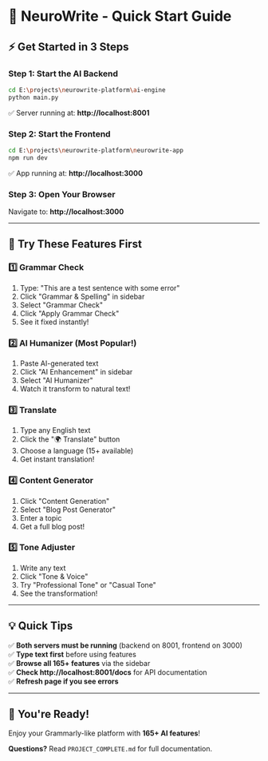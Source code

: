 # 🚀 NeuroWrite - Quick Start Guide

## ⚡ Get Started in 3 Steps

### Step 1: Start the AI Backend
```bash
cd E:\projects\neurowrite-platform\ai-engine
python main.py
```
✅ Server running at: **http://localhost:8001**

### Step 2: Start the Frontend
```bash
cd E:\projects\neurowrite-platform\neurowrite-app
npm run dev
```
✅ App running at: **http://localhost:3000**

### Step 3: Open Your Browser
Navigate to: **http://localhost:3000**

---

## 🎯 Try These Features First

### 1️⃣ **Grammar Check**
1. Type: "This are a test sentence with some error"
2. Click "Grammar & Spelling" in sidebar
3. Select "Grammar Check"
4. Click "Apply Grammar Check"
5. See it fixed instantly!

### 2️⃣ **AI Humanizer** (Most Popular!)
1. Paste AI-generated text
2. Click "AI Enhancement" in sidebar
3. Select "AI Humanizer"
4. Watch it transform to natural text!

### 3️⃣ **Translate**
1. Type any English text
2. Click the "🌍 Translate" button
3. Choose a language (15+ available)
4. Get instant translation!

### 4️⃣ **Content Generator**
1. Click "Content Generation"
2. Select "Blog Post Generator"
3. Enter a topic
4. Get a full blog post!

### 5️⃣ **Tone Adjuster**
1. Write any text
2. Click "Tone & Voice"
3. Try "Professional Tone" or "Casual Tone"
4. See the transformation!

---

## 💡 Quick Tips

✅ **Both servers must be running** (backend on 8001, frontend on 3000)  
✅ **Type text first** before using features  
✅ **Browse all 165+ features** via the sidebar  
✅ **Check http://localhost:8001/docs** for API documentation  
✅ **Refresh page if you see errors**  

---

## 🎉 You're Ready!

Enjoy your Grammarly-like platform with **165+ AI features**!

**Questions?** Read `PROJECT_COMPLETE.md` for full documentation.

